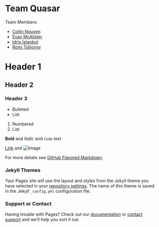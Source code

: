 # Team Quasar
Team Members: 
- [Collin Nguyen](mailto:collin7@uw.edu)
- [Evan McAlister](mailto:mcalliem@uw.edu)
- [Idris Istanbul](mailto:idrisi@uw.edu)
- [Romi Tshiorny](mailto:romit@uw.edu)
# Header 1
## Header 2
### Header 3

- Bulleted
- List

1. Numbered
2. List

**Bold** and _Italic_ and `Code` text

[Link](url) and ![Image](src)


For more details see [GitHub Flavored Markdown](https://guides.github.com/features/mastering-markdown/).

### Jekyll Themes

Your Pages site will use the layout and styles from the Jekyll theme you have selected in your [repository settings](https://github.com/TeamQuasar/TCSS360/settings). The name of this theme is saved in the Jekyll `_config.yml` configuration file.

### Support or Contact

Having trouble with Pages? Check out our [documentation](https://help.github.com/categories/github-pages-basics/) or [contact support](https://github.com/contact) and we’ll help you sort it out.
